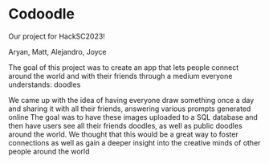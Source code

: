 # Codoodle
Our project for HackSC2023!

Aryan, Matt, Alejandro, Joyce

The goal of this project was to create an app that lets people connect around the world and with their friends through a medium everyone understands: doodles

We came up with the idea of having everyone draw something once a day and sharing it with all their friends, answering various prompts generated online
The goal was to have these images uploaded to a SQL database and then have users see all their friends doodles, as well as public doodles around the world.
We thought that this would be a great way to foster connections as well as gain a deeper insight into the creative minds of other people around the world
